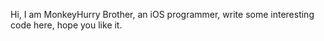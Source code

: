 Hi, I am MonkeyHurry Brother, an iOS programmer, write some interesting code here, hope you like it.

